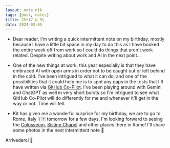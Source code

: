 ```yaml
---
layout: note.njk
tags: [post, notes]
title: 25+17 & 5½
date: 2024-03-05
---
```


* Dear reader, I'm writing a quick intermittent note on my birthday, mostly because I have a little bit space in my day to do this as I have booked the entire week off from work so I could do things that aren't work related. Despite writing about work and AI in the next point…

* One of the new things at work, this year especially is that they have embraced AI with open arms in order not to be caught out or left behind in the cold. I've been intrigued to what it can do, and one of the possibilities that it could help me is to spot any gaps in the tests that I'll have written via [GitHub Co-Pilot](https://github.com/features/copilot). I've been playing around with Gemini and ChatGPT as well in very short bursts so I'm intrigued to see what GitHub Co-Pilot will do differently for me and whenever it'll get in the way or not. Time will tell.

* Kit has given me a wonderful surprise for my birthday, we are to go to Rome, Italy 🇮🇹 tomorrow for a few days. I'm looking forward to seeing the [Colosseum](https://en.wikipedia.org/wiki/Colosseum), [Sistine Chapel](https://en.wikipedia.org/wiki/Sistine_Chapel) and other places there in Rome! I'll share some photos in the next intermittent note 🙂

Arrivederci 👋
